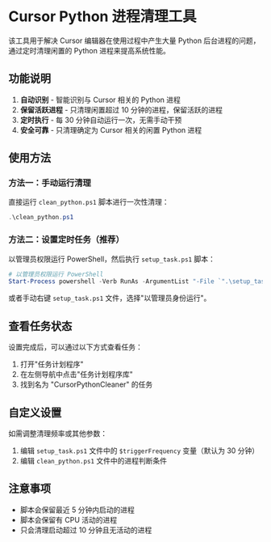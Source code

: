 # Cursor Python 进程清理工具

该工具用于解决 Cursor 编辑器在使用过程中产生大量 Python 后台进程的问题，通过定时清理闲置的 Python 进程来提高系统性能。

## 功能说明

1. **自动识别** - 智能识别与 Cursor 相关的 Python 进程
2. **保留活跃进程** - 只清理闲置超过 10 分钟的进程，保留活跃的进程
3. **定时执行** - 每 30 分钟自动运行一次，无需手动干预
4. **安全可靠** - 只清理确定为 Cursor 相关的闲置 Python 进程

## 使用方法

### 方法一：手动运行清理

直接运行 `clean_python.ps1` 脚本进行一次性清理：

```powershell
.\clean_python.ps1
```

### 方法二：设置定时任务（推荐）

以管理员权限运行 PowerShell，然后执行 `setup_task.ps1` 脚本：

```powershell
# 以管理员权限运行 PowerShell
Start-Process powershell -Verb RunAs -ArgumentList "-File `".\setup_task.ps1`""
```

或者手动右键 `setup_task.ps1` 文件，选择"以管理员身份运行"。

## 查看任务状态

设置完成后，可以通过以下方式查看任务：

1. 打开"任务计划程序"
2. 在左侧导航中点击"任务计划程序库"
3. 找到名为 "CursorPythonCleaner" 的任务

## 自定义设置

如需调整清理频率或其他参数：

1. 编辑 `setup_task.ps1` 文件中的 `$triggerFrequency` 变量（默认为 30 分钟）
2. 编辑 `clean_python.ps1` 文件中的进程判断条件

## 注意事项

- 脚本会保留最近 5 分钟内启动的进程
- 脚本会保留有 CPU 活动的进程
- 只会清理启动超过 10 分钟且无活动的进程 